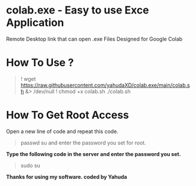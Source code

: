 # colab.exe - Easy to use Exce Application
Remote Desktop link that can open .exe Files Designed for Google Colab

# How To Use ?
> ! wget https://raw.githubusercontent.com/yahudaXD/colab.exe/main/colab.sh &> /dev/null
> ! chmod +x colab.sh 
> ./colab.sh

# How To Get Root Access
Open a new line of code and repeat this code.
> passwd su
and enter the password you set for root.

**Type the following code in the server and enter the password you set.**
> sudo su

**Thanks for using my software. coded by Yahuda**
